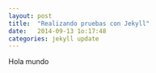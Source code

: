 ```yaml
---
layout: post
title:  "Realizando pruebas con Jekyll"
date:   2014-09-13 1o:17:48
categories: jekyll update
---
```


Hola mundo
